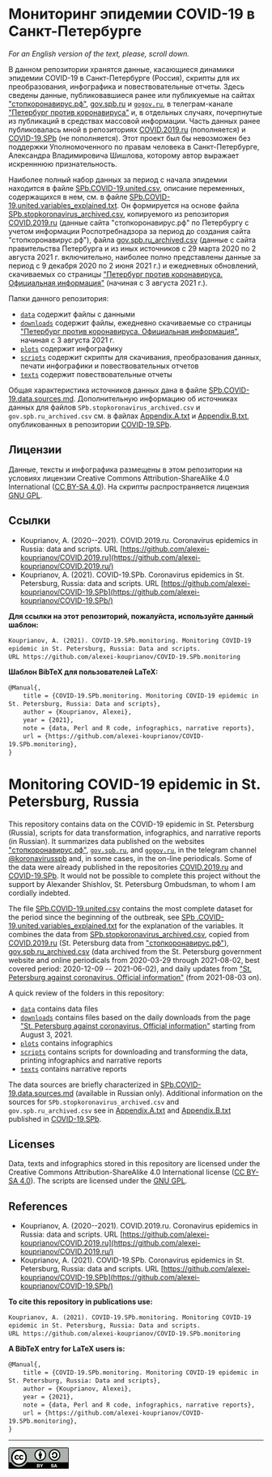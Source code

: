# Мониторинг эпидемии COVID-19 в Санкт-Петербурге

*For an English version of the text, please, scroll down.*

В данном репозитории хранятся данные, касающиеся динамики эпидемии COVID-19 в Санкт-Петербурге (Россия), скрипты для их преобразования, инфографика и повествовательные отчеты. Здесь сведены данные, публиковавшиеся ранее или публикуемые на сайтах ["стопкоронавирус.рф"](https://стопкоронавирус.рф/information/), [gov.spb.ru](https://www.gov.spb.ru/) и [`gogov.ru`](https://gogov.ru/stories/219195), в телеграм-канале ["Петербург против коронавируса"](https://t.me/koronavirusspb) и, в отдельных случаях, почерпнутые из публикаций в средствах массовой информации. Часть данных ранее публиковалась мной в репозиториях [COVID.2019.ru](https://github.com/alexei-kouprianov/COVID.2019.ru/) (пополняется) и [COVID-19.SPb](https://github.com/alexei-kouprianov/COVID-19.SPb/) (не пополняется). Этот проект был бы невозможен без поддержки Уполномоченного по правам человека в Санкт-Петербурге, Александра Владимировича Шишлова, которому автор выражает искренннюю признательность.

Наиболее полный набор данных за период с начала эпидемии находится в файле [SPb.COVID-19.united.csv](data/SPb.COVID-19.united.csv), описание переменных, содержащихся в нем, см. в файле [SPb.COVID-19.united.variables_explained.txt](data/SPb.COVID-19.united.variables_explained.txt). Он формируется на основе файла [SPb.stopkoronavirus_archived.csv](data/SPb.stopkoronavirus_archived.csv), копируемого из репозитория [COVID.2019.ru](https://github.com/alexei-kouprianov/COVID.2019.ru/blob/master/data/SPb.stopkoronavirus_archived.csv) (данные сайта "стопкоронавирус.рф" по Петербургу с учетом информации Роспотребнадзора за период до создания сайта "стопкоронавирус.рф"), файла [gov.spb.ru_archived.csv](data/gov.spb.ru_archived.csv) (данные с сайта правительства Петербурга и из иных источников с 29 марта 2020 по 2 августа 2021 г. включительно, наиболее полно представлены данные за период с 9 декабря 2020 по 2 июня 2021 г.) и ежедневных обновлений, скачиваемых со страницы ["Петербург против коронавируса. Официальная информация"](https://www.gov.spb.ru/covid-19/) (начиная с 3 августа 2021 г.).

Папки данного репозитория:

* [`data`](data/) содержит файлы с данными
* [`downloads`](downloads/) содержит файлы, ежедневно скачиваемые со страницы ["Петербург против коронавируса. Официальная информация"](https://www.gov.spb.ru/covid-19/), начиная с 3 августа 2021 г.
* [`plots`](plots/) содержит инфографику
* [`scripts`](scripts/) содержит скрипты для скачивания, преобразования данных, печати инфографики и повествовательных отчетов
* [`texts`](texts/) содержит повествовательные отчеты

Общая характеристика источников данных дана в файле [SPb.COVID-19.data.sources.md](texts/SPb.COVID-19.data.sources.md). Дополнительную информацию об источниках данных для файлов `SPb.stopkoronavirus_archived.csv` и `gov.spb.ru_archived.csv` см. в файлах [Appendix.A.txt](https://github.com/alexei-kouprianov/COVID-19.SPb/blob/main/texts/Appendix.A.txt) и [Appendix.B.txt](https://github.com/alexei-kouprianov/COVID-19.SPb/blob/main/texts/Appendix.B.txt), опубликованных в репозитории [COVID-19.SPb](https://github.com/alexei-kouprianov/COVID-19.SPb/).

## Лицензии

Данные, тексты и инфографика размещены в этом репозитории на условиях лицензии Creative Commons Attribution-ShareAlike 4.0 International ([CC BY-SA 4.0](https://creativecommons.org/licenses/by-sa/4.0/)). На скрипты распространяется лицензия [GNU GPL](https://www.gnu.org/licenses/gpl-3.0.en.html).

## Ссылки

* Kouprianov, A. (2020--2021). COVID.2019.ru. Coronavirus epidemics in Russia: data and scripts. 
URL [https://github.com/alexei-kouprianov/COVID.2019.ru](https://github.com/alexei-kouprianov/COVID.2019.ru/)
* Kouprianov, A. (2021). COVID-19.SPb. Coronavirus epidemics in St. Petersburg, Russia: data and scripts.
URL [https://github.com/alexei-kouprianov/COVID-19.SPb](https://github.com/alexei-kouprianov/COVID-19.SPb/)

**Для ссылки на этот репозиторий, пожалуйста, используйте данный шаблон:**

    Kouprianov, A. (2021). COVID-19.SPb.monitoring. Monitoring COVID-19 epidemic in St. Petersburg, Russia: Data and scripts.
    URL https://github.com/alexei-kouprianov/COVID-19.SPb.monitoring

**Шаблон BibTeX для пользователей LaTeX:**

    @Manual{,
        title = {COVID-19.SPb.monitoring. Monitoring COVID-19 epidemic in St. Petersburg, Russia: Data and scripts},
        author = {Kouprianov, Alexei},
        year = {2021},
        note = {data, Perl and R code, infographics, narrative reports},
        url = {https://github.com/alexei-kouprianov/COVID-19.SPb.monitoring},
    }

# Monitoring COVID-19 epidemic in St. Petersburg, Russia

This repository contains data on the COVID-19 epidemic in St. Petersburg (Russia), scripts for data transformation, infographics, and narrative reports (in Russian). It summarizes data published on the websites ["стопкоронавирус.рф"](https://стопкоронавирус.рф/information/), [`gov.spb.ru`](https://www.gov.spb.ru/), and [`gogov.ru`](https://gogov.ru/stories/219195), in the telegram channel [@koronavirusspb](https://t.me/koronavirusspb) and, in some cases, in the on-line periodicals. Some of the data were already published in the repositories [COVID.2019.ru](https://github.com/alexei-kouprianov/COVID.2019.ru/) and [COVID-19.SPb](https://github.com/alexei-kouprianov/COVID-19.SPb/). It would not be possible to complete this project without the support by Alexander Shishlov, St. Petersburg Ombudsman, to whom I am cordially indebted.

The file [SPb.COVID-19.united.csv](data/SPb.COVID-19.united.csv) contains the most complete dataset for the period since the beginning of the outbreak, see [SPb .COVID-19.united.variables_explained.txt](data/SPb.COVID-19.united.variables_explained.txt) for the explanation of the variables. It combines the data from  [SPb.stopkoronavirus_archived.csv](data/SPb.stopkoronavirus_archived.csv), copied from [COVID.2019.ru](https://github.com/alexei-kouprianov/COVID.2019.ru/blob/master/data/SPb.stopkoronavirus_archived.csv) (St. Petersburg data from ["стопкоронавирус.рф"](https://стопкоронавирус.рф/information/)), [gov.spb.ru_archived.csv](data/gov.spb.ru_archived.csv) (data archived from the St. Petersburg government website and online periodicals from 2020-03-29 through 2021-08-02, best covered period: 2020-12-09 -- 2021-06-02), and daily updates from ["St. Petersburg against coronavirus. Official information"](https://www.gov.spb.ru/covid-19/) (from 2021-08-03 on).

A quick review of the folders in this repository:

* [`data`](data/) contains data files
* [`downloads`](downloads/) contains files based on the daily downloads from the page ["St. Petersburg against coronavirus. Official information"](https://www.gov.spb.ru/covid-19/) starting from August 3, 2021.
* [`plots`](plots/) contains infographics
* [`scripts`](scripts/) contains scripts for downloading and transforming the data, printing infographics and narrative reports
* [`texts`](texts/) contains narrative reports

The data sources are briefly characterized in [SPb.COVID-19.data.sources.md](texts/SPb.COVID-19.data.sources.md) (available in Russian only). Additional information on the sources for `SPb.stopkoronavirus_archived.csv` and `gov.spb.ru_archived.csv` see in [Appendix.A.txt](https://github.com/alexei-kouprianov/COVID-19.SPb/blob/main/texts/Appendix.A.txt) and [Appendix.B.txt](https://github.com/alexei-kouprianov/COVID-19.SPb/blob/main/texts/Appendix.B.txt) published in [COVID-19.SPb](https://github.com/alexei-kouprianov/COVID-19.SPb/).

## Licenses

Data, texts and infographics stored in this repository are licensed under the Creative Commons Attribution-ShareAlike 4.0 International license ([CC BY-SA 4.0](https://creativecommons.org/licenses/by-sa/4.0/)). The scripts are licensed under the [GNU GPL](https://www.gnu.org/licenses/gpl-3.0.en.html).

## References

* Kouprianov, A. (2020--2021). COVID.2019.ru. Coronavirus epidemics in Russia: data and scripts. 
URL [https://github.com/alexei-kouprianov/COVID.2019.ru](https://github.com/alexei-kouprianov/COVID.2019.ru/)
* Kouprianov, A. (2021). COVID-19.SPb. Coronavirus epidemics in St. Petersburg, Russia: data and scripts.
URL [https://github.com/alexei-kouprianov/COVID-19.SPb](https://github.com/alexei-kouprianov/COVID-19.SPb/)

**To cite this repository in publications use:**

    Kouprianov, A. (2021). COVID-19.SPb.monitoring. Monitoring COVID-19 epidemic in St. Petersburg, Russia: Data and scripts.
    URL https://github.com/alexei-kouprianov/COVID-19.SPb.monitoring

**A BibTeX entry for LaTeX users is:**

    @Manual{,
        title = {COVID-19.SPb.monitoring. Monitoring COVID-19 epidemic in St. Petersburg, Russia: Data and scripts},
        author = {Kouprianov, Alexei},
        year = {2021},
        note = {data, Perl and R code, infographics, narrative reports},
        url = {https://github.com/alexei-kouprianov/COVID-19.SPb.monitoring},
    }

<hr />

![](misc/CC-BY-SA-icon.png "CC-BY-SA")
